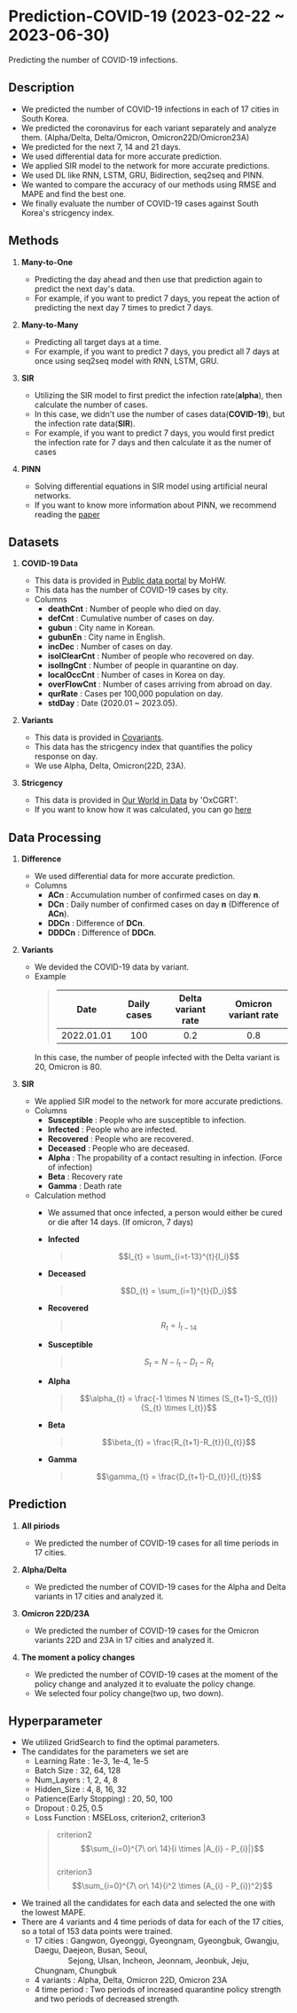 # Prediction-COVID-19 (2023-02-22 ~ 2023-06-30)
Predicting the number of COVID-19 infections.

## Description
- We predicted the number of COVID-19 infections in each of 17 cities in South Korea. 
- We predicted the coronavirus for each variant separately and analyze them. (Alpha/Delta, Delta/Omicron, Omicron22D/Omicron23A)
- We predicted for the next 7, 14 and 21 days. 
- We used differential data for more accurate prediction. 
- We applied SIR model to the network for more accurate predictions. 
- We used DL like RNN, LSTM, GRU, Bidirection, seq2seq and PINN. 
- We wanted to compare the accuracy of our methods using RMSE and MAPE and find the best one. 
- We finally evaluate the number of COVID-19 cases against South Korea's stricgency index. 

## Methods
1. **Many-to-One** 
   - Predicting the day ahead and then use that prediction again to predict the next day's data.
   - For example, if you want to predict 7 days, you repeat the action of predicting the next day 7 times to predict 7 days.
   
2. **Many-to-Many**
   - Predicting all target days at a time.
   - For example, if you want to predict 7 days, you predict all 7 days at once using seq2seq model with RNN, LSTM, GRU.

3. **SIR**
   - Utilizing the SIR model to first predict the infection rate(**alpha**), then calculate the number of cases.
   - In this case, we didn't use the number of cases data(**COVID-19**), but the infection rate data(**SIR**).
   - For example, if you want to predict 7 days, you would first predict the infection rate for 7 days and then calculate it as the numer of cases

4. **PINN**
   - Solving differential equations in SIR model using artificial neural networks.
   - If you want to know more information about PINN, we recommend reading the [paper](https://www.sciencedirect.com/science/article/abs/pii/S0021999118307125)


## Datasets
1. **COVID-19 Data**
   - This data is provided in [Public data portal](https://www.data.go.kr/data/15098776/openapi.do) by MoHW. 
   - This data has the number of COVID-19 cases by city.
   - Columns
      - **deathCnt** : Number of people who died on day.
      - **defCnt** : Cumulative number of cases on day.
      - **gubun** : City name in Korean.
      - **gubunEn** : City name in English.
      - **incDec** : Number of cases on day.
      - **isolClearCnt** : Number of people who recovered on day.
      - **isollngCnt** : Number of people in quarantine on day.
      - **localOccCnt** : Number of cases in Korea on day.
      - **overFlowCnt** : Number of cases arriving from abroad on day.
      - **qurRate** : Cases per 100,000 population on day.
      - **stdDay** : Date (2020.01 ~ 2023.05).
      
3. **Variants**
   - This data is provided in [Covariants](https://covariants.org/).
   - This data has the stricgency index that quantifies the policy response on day.
   - We use Alpha, Delta, Omicron(22D, 23A).

4. **Stricgency**
   - This data is provided in [Our World in Data](https://ourworldindata.org/covid-stringency-index) by 'OxCGRT'.
   - If you want to know how it was calculated, you can go [here](https://github.com/OxCGRT/covid-policy-tracker/blob/master/documentation/index_methodology.md)
     
## Data Processing
1. **Difference**
   - We used differential data for more accurate prediction.
   - Columns
      - **ACn** : Accumulation number of confirmed cases on day **n**.
      - **DCn** : Daily number of confirmed cases on day **n** (Difference of **ACn**).
      - **DDCn** : Difference of **DCn**.
      - **DDDCn** : Difference of **DDCn**.

2. **Variants**
   - We devided the COVID-19 data by variant.
   - Example
     > |Date|Daily cases|Delta variant rate|Omicron variant rate|
     > |:--:|:--:|:--:|:--:|
     > |2022.01.01|100|0.2|0.8|
     In this case, the number of people infected with the Delta variant is 20, Omicron is 80.

3. **SIR**
   - We applied SIR model to the network for more accurate predictions. <br>
   - Columns
      - **Susceptible** : People who are susceptible to infection.
      - **Infected** : People who are infected.
      - **Recovered** : People who are recovered.
      - **Deceased** : People who are deceased.
      - **Alpha** : The propability of a contact resulting in infection. (Force of infection)
      - **Beta** : Recovery rate
      - **Gamma** : Death rate
    - Calculation method
      - We assumed that once infected, a person would either be cured or die after 14 days. (If omicron, 7 days)
      - **Infected**
         > $$I_{t} = \sum_{i=t-13}^{t}{I_i}$$
         
      - **Deceased**
         > $$D_{t} = \sum_{i=1}^{t}{D_i}$$
         
      - **Recovered**
         > $$R_{t} = I_{t-14}$$

      - **Susceptible**
         > $$S_{t} = N - I_{t} - D_{t} - R_{t}$$

      - **Alpha**
         > $$\alpha_{t} = \frac{-1 \times N \times (S_{t+1}-S_{t})}{S_{t} \times I_{t}}$$

      - **Beta**
         > $$\beta_{t} = \frac{R_{t+1}-R_{t}}{I_{t}}$$

      - **Gamma**
         > $$\gamma_{t} = \frac{D_{t+1}-D_{t}}{I_{t}}$$

## Prediction
1. **All piriods**
   - We predicted the number of COVID-19 cases for all time periods in 17 cities.
   
2. **Alpha/Delta**
   - We predicted  the number of COVID-19 cases for the Alpha and Delta variants in 17 cities and analyzed it. 

3. **Omicron 22D/23A**
   - We predicted the number of COVID-19 cases for the Omicron variants 22D and 23A in 17 cities and analyzed it. 

4. **The moment a policy changes**
   - We predicted the number of COVID-19 cases at the moment of the policy change and analyzed it to evaluate the policy change.
   - We selected four policy change(two up, two down).

## Hyperparameter
  - We utilized GridSearch to find the optimal parameters.
  - The candidates for the parameters we set are
      - Learning Rate : 1e-3, 1e-4, 1e-5 <br>
      - Batch Size : 32, 64, 128 <br>
      - Num_Layers : 1, 2, 4, 8 <br>
      - Hidden_Size : 4, 8, 16, 32 <br>
      - Patience(Early Stopping) : 20, 50, 100 <br>
      - Dropout : 0.25, 0.5 <br>
      - Loss Function : MSELoss, criterion2, criterion3 <br>
        > criterion2 <br>
           $$\sum_{i=0}^{7\ or\ 14}{i \times |A_{i} - P_{i}|}$$ <br>
        > criterion3 <br>
          $$\sum_{i=0}^{7\ or\ 14}{i^2 \times (A_{i} - P_{i})^2}$$
  - We trained all the candidates for each data and selected the one with the lowest MAPE.
  - There are 4 variants and 4 time periods of data for each of the 17 cities, so a total of 153 data points were trained. 
      - 17 cities : Gangwon, Gyeonggi, Gyeongnam, Gyeongbuk, Gwangju, Daegu, Daejeon, Busan, Seoul, <br>　　　　 Sejong, Ulsan, Incheon, Jeonnam, Jeonbuk, Jeju, Chungnam, Chungbuk
      - 4 variants : Alpha, Delta, Omicron 22D, Omicron 23A
      - 4 time period : Two periods of increased quarantine policy strength and two periods of decreased strength.

   






















